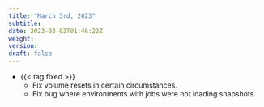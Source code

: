 ```yaml
---
title: "March 3rd, 2023"
subtitle:
date: 2023-03-03T01:46:22Z
weight:
version:
draft: false
---
```


- {{< tag fixed >}}
    - Fix volume resets in certain circumstances.
    - Fix bug where environments with jobs were not loading snapshots.

